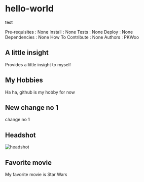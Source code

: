 # hello-world
test

Pre-requisites : None
Install : None
Tests : None
Deploy : None
Dependencies : None
How To Contribute : None
Authors : PKWoo

## A little insight
Provides a little insight to myself

## My Hobbies
Ha ha, github is my hobby for now

## New change no 1
change no 1

## Headshot
![headshot](DSC_6238.JPG)

## Favorite movie
My favorite movie is Star Wars

